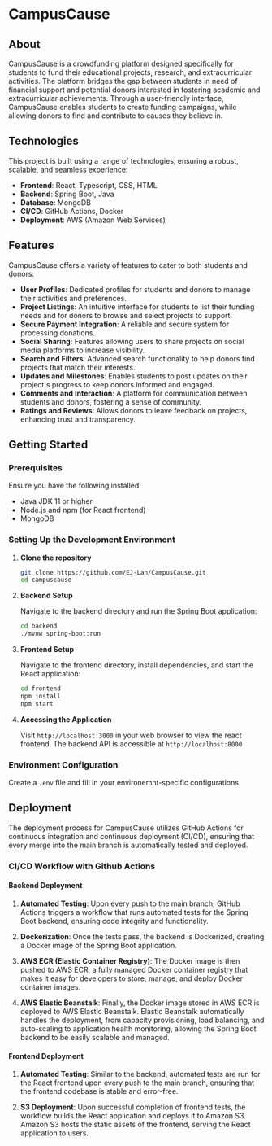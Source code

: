 # CampusCause

## About
CampusCause is a crowdfunding platform designed specifically for students to fund their educational projects, research, and extracurricular activities. The platform bridges the gap between students in need of financial support and potential donors interested in fostering academic and extracurricular achievements. Through a user-friendly interface, CampusCause enables students to create funding campaigns, while allowing donors to find and contribute to causes they believe in.

## Technologies
This project is built using a range of technologies, ensuring a robust, scalable, and seamless experience:

- **Frontend**: React, Typescript, CSS, HTML
- **Backend**: Spring Boot, Java
- **Database**: MongoDB
- **CI/CD**: GitHub Actions, Docker
- **Deployment**: AWS (Amazon Web Services)

## Features
CampusCause offers a variety of features to cater to both students and donors:

- **User Profiles**: Dedicated profiles for students and donors to manage their activities and preferences.
- **Project Listings**: An intuitive interface for students to list their funding needs and for donors to browse and select projects to support.
- **Secure Payment Integration**: A reliable and secure system for processing donations.
- **Social Sharing**: Features allowing users to share projects on social media platforms to increase visibility.
- **Search and Filters**: Advanced search functionality to help donors find projects that match their interests.
- **Updates and Milestones**: Enables students to post updates on their project's progress to keep donors informed and engaged.
- **Comments and Interaction**: A platform for communication between students and donors, fostering a sense of community.
- **Ratings and Reviews**: Allows donors to leave feedback on projects, enhancing trust and transparency.

## Getting Started

### Prerequisites
Ensure you have the following installed:
- Java JDK 11 or higher
- Node.js and npm (for React frontend)
- MongoDB

### Setting Up the Development Environment
1. **Clone the repository**

   ```bash
   git clone https://github.com/EJ-Lan/CampusCause.git
   cd campuscause
   ```
2. **Backend Setup**

   Navigate to the backend directory and run the Spring Boot application:
   ```bash
   cd backend
   ./mvnw spring-boot:run
   ```
4. **Frontend Setup**
   
   Navigate to the frontend directory, install dependencies, and start the React application:
   ```bash
   cd frontend
   npm install
   npm start
   ```
5. **Accessing the Application**

   Visit `http://localhost:3000` in your web browser to view the react frontend.
   The backend API is accessible at `http://localhost:8000`

### Environment Configuration

Create a `.env` file and fill in your environemnt-specific configurations

## Deployment

The deployment process for CampusCause utilizes GitHub Actions for continuous integration and continuous deployment (CI/CD), ensuring that every merge into the main branch is automatically tested and deployed.

### CI/CD Workflow with Github Actions

#### Backend Deployment

1. **Automated Testing**: Upon every push to the main branch, GitHub Actions triggers a workflow that runs automated tests for the Spring Boot backend, ensuring code integrity and functionality.

2. **Dockerization**: Once the tests pass, the backend is Dockerized, creating a Docker image of the Spring Boot application.

3. **AWS ECR (Elastic Container Registry)**: The Docker image is then pushed to AWS ECR, a fully managed Docker container registry that makes it easy for developers to store, manage, and deploy Docker container images.

4. **AWS Elastic Beanstalk**: Finally, the Docker image stored in AWS ECR is deployed to AWS Elastic Beanstalk. Elastic Beanstalk automatically handles the deployment, from capacity provisioning, load balancing, and auto-scaling to application health monitoring, allowing the Spring Boot backend to be easily scalable and managed.

#### Frontend Deployment

1. **Automated Testing**: Similar to the backend, automated tests are run for the React frontend upon every push to the main branch, ensuring that the frontend codebase is stable and error-free.

2. **S3 Deployment**: Upon successful completion of frontend tests, the workflow builds the React application and deploys it to Amazon S3. Amazon S3 hosts the static assets of the frontend, serving the React application to users.




